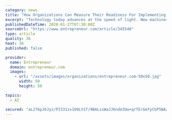 ```yaml
---
category: news
title: "How Organizations Can Measure Their Readiness For Implementing AI Solutions For Cybersecurity"
excerpt: "Technology today advances at the speed of light. New machines and inventions alight the horizon every day, and the brand new zenith in the age of technology is artificial intelligence (AI). Let’s see how enterprises today can measure their readiness for adoption and implementation of AI-based cybersecurity solutions. In simple terms ..."
publishedDateTime: 2020-01-27T07:30:00Z
sourceUrl: "https://www.entrepreneur.com/article/345540"
type: article
quality: 36
heat: 36
published: false

provider:
  name: Entrepreneur
  domain: entrepreneur.com
  images:
    - url: "/assets/images/organizations/entrepreneur.com-50x50.jpg"
      width: 50
      height: 50

topics:
  - AI

secured: "aL276pJ6Jyz/PI331zx109LV1f/9BALssWaJJKndm3Uw+qrTErGmfyCGP5WAZ6aCkHuV5zJ1vgGOMTUvqijl/CV9v38mMkhfA2r7XFV2j8gTrt849zUNeBu4XdtdyKzLJ75TmJJoMNUJzunmiIWRLkBl2EjrNO4ThwJB9ShlM7d2cCJm2e7KkjtwoUos6EnL7SaKtDTvFmNbZyXofh4uUswMpWe4LNa9TziHKLC2tGi9/inI42FJcq6X9wkJv7wKBGBwvHNVrzDiUHq9yssd6QBJ08VaACf+S9hntUk7XfhNVm6BftPr3dlxOJzeD4hBhhzcqykC2+/rsmGnv9GY2D8qE1YV+hgkJP6JAru/FJMMnwPmhCsB3S0E0gjlcz8wEs9aIUZeolw4YfE19lw1HzOqbA17uGf5qvsd1J63cTHan0LAkbQ1b2lrlq4okRmd03IEom2TlAzCfguj54+dv/vtVN57YdNn5xE2Eal2MKU=;mdjUS7YkBnrhRoQ3zvPg0Q=="
---
```


